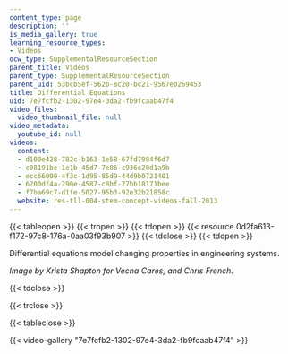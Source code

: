 ```yaml
---
content_type: page
description: ''
is_media_gallery: true
learning_resource_types:
- Videos
ocw_type: SupplementalResourceSection
parent_title: Videos
parent_type: SupplementalResourceSection
parent_uid: 53bcb5ef-562b-8c20-bc21-9567e0269453
title: Differential Equations
uid: 7e7fcfb2-1302-97e4-3da2-fb9fcaab47f4
video_files:
  video_thumbnail_file: null
video_metadata:
  youtube_id: null
videos:
  content:
  - d100e428-782c-b163-1e58-67fd7984f6d7
  - c08191be-1e1b-45d7-7e86-c936c20d1a9b
  - ecc66009-4f3c-1d95-85d9-44d9b0721401
  - 6200df4a-290e-4587-c8bf-27bb18171bee
  - f7ba69c7-d1fe-5027-95b3-92e32b21858c
  website: res-tll-004-stem-concept-videos-fall-2013
---
```


{{< tableopen >}}
{{< tropen >}}
{{< tdopen >}}
{{< resource 0d2fa613-f172-97c8-176a-0aa03f93b907 >}}
{{< tdclose >}}
{{< tdopen >}}


Differential equations model changing properties in engineering systems.

_Image by Krista Shapton for Vecna Cares, and Chris French._


{{< tdclose >}}

{{< trclose >}}

{{< tableclose >}}

{{< video-gallery "7e7fcfb2-1302-97e4-3da2-fb9fcaab47f4" >}}

